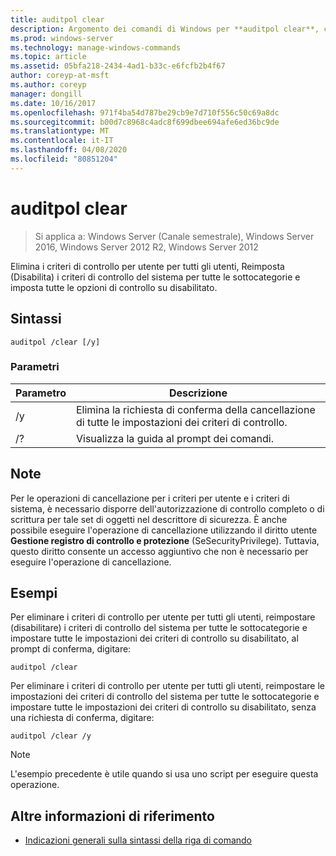 ```yaml
---
title: auditpol clear
description: Argomento dei comandi di Windows per **auditpol clear**, che elimina i criteri di controllo per ogni utente per tutti gli utenti, Reimposta (Disabilita) i criteri di controllo del sistema per tutte le sottocategorie e imposta tutte le opzioni di controllo su disabilitato.
ms.prod: windows-server
ms.technology: manage-windows-commands
ms.topic: article
ms.assetid: 05bfa218-2434-4ad1-b33c-e6fcfb2b4f67
author: coreyp-at-msft
ms.author: coreyp
manager: dongill
ms.date: 10/16/2017
ms.openlocfilehash: 971f4ba54d787be29cb9e7d710f556c50c69a8dc
ms.sourcegitcommit: b00d7c8968c4adc8f699dbee694afe6ed36bc9de
ms.translationtype: MT
ms.contentlocale: it-IT
ms.lasthandoff: 04/08/2020
ms.locfileid: "80851204"
---
```

# <a name="auditpol-clear"></a>auditpol clear

>Si applica a: Windows Server (Canale semestrale), Windows Server 2016, Windows Server 2012 R2, Windows Server 2012

Elimina i criteri di controllo per utente per tutti gli utenti, Reimposta (Disabilita) i criteri di controllo del sistema per tutte le sottocategorie e imposta tutte le opzioni di controllo su disabilitato.

## <a name="syntax"></a>Sintassi

```
auditpol /clear [/y]
```

### <a name="parameters"></a>Parametri

| Parametro | Descrizione |
| ----------- | --------------- |
| /y | Elimina la richiesta di conferma della cancellazione di tutte le impostazioni dei criteri di controllo. |
| /? | Visualizza la guida al prompt dei comandi. |

## <a name="remarks"></a>Note

Per le operazioni di cancellazione per i criteri per utente e i criteri di sistema, è necessario disporre dell'autorizzazione di controllo completo o di scrittura per tale set di oggetti nel descrittore di sicurezza. È anche possibile eseguire l'operazione di cancellazione utilizzando il diritto utente **Gestione registro di controllo e protezione** (SeSecurityPrivilege). Tuttavia, questo diritto consente un accesso aggiuntivo che non è necessario per eseguire l'operazione di cancellazione.

## <a name="examples"></a><a name=BKMK_examples></a>Esempi

Per eliminare i criteri di controllo per utente per tutti gli utenti, reimpostare (disabilitare) i criteri di controllo del sistema per tutte le sottocategorie e impostare tutte le impostazioni dei criteri di controllo su disabilitato, al prompt di conferma, digitare:

```
auditpol /clear
```

Per eliminare i criteri di controllo per utente per tutti gli utenti, reimpostare le impostazioni dei criteri di controllo del sistema per tutte le sottocategorie e impostare tutte le impostazioni dei criteri di controllo su disabilitato, senza una richiesta di conferma, digitare:

```
auditpol /clear /y
```

> [!NOTE]
> L'esempio precedente è utile quando si usa uno script per eseguire questa operazione.

## <a name="additional-references"></a>Altre informazioni di riferimento

- [Indicazioni generali sulla sintassi della riga di comando](command-line-syntax-key.md)
